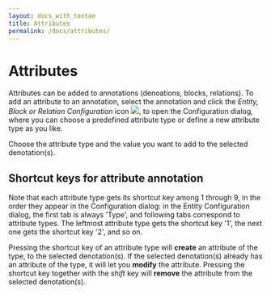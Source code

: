 ```yaml
---
layout: docs_with_textae
title: Attributes
permalink: /docs/attributes/
---
```


# Attributes

Attributes can be added to annotations (denoations, blocks, relations).
To add an attribute to an annotation,
select the annotation and click
the *Entity, Block or Relation Configuration* icon ![](https://raw.githubusercontent.com/pubannotation/textae/stable/4/dist/lib/css/images/btn_pallet_16.png),
to open the Configuration dialog,
where you can choose a predefined attribute type or define a new attribute type as you like.

Choose the attribute type and the value you want to add to the selected denotation(s).

## Shortcut keys for attribute annotation

Note that each attribute type gets its shortcut key among 1 through 9, in the order they appear in the Configuration dialog:
in the Entity Configuration dialog, the first tab is always 'Type', and following tabs correspond to attribute types.
The leftmost attribute type gets the shortcut key '1',
the next one gets the shortcut key '2', and so on.

Pressing the shortcut key of an attribute type will **create** an attribute of the type, to the selected denotation(s).
If the selected denotation(s) already has an attribute of the type, it will let you **modify** the attribute.
Pressing the shortcut key together with the *shift* key will **remove** the attribute from the selected denotation(s).
